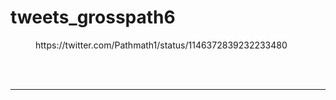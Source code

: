 # tweets_grosspath6


<figure class="wp-block-embed-twitter wp-block-embed is-type-rich">
<div class="wp-block-embed__wrapper">
https://twitter.com/Pathmath1/status/1146372839232233480</div></figure>
<br>
<br>
<hr>
